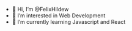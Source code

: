 - 👋 Hi, I’m @FelixHildew
- 👀 I’m interested in Web Development
- 🌱 I’m currently learning Javascript and React

<!---
FelixHildew/FelixHildew is a ✨ special ✨ repository because its `README.md` (this file) appears on your GitHub profile.
You can click the Preview link to take a look at your changes.
--->
